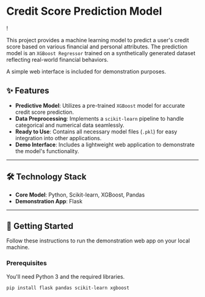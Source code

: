 # Credit Score Prediction Model 

!

This project provides a machine learning model to predict a user's credit score based on various financial and personal attributes. The prediction model is an `XGBoost Regressor` trained on a synthetically generated dataset reflecting real-world financial behaviors.

A simple web interface is included for demonstration purposes.

## ✨ Features

-   **Predictive Model**: Utilizes a pre-trained `XGBoost` model for accurate credit score prediction.
-   **Data Preprocessing**: Implements a `scikit-learn` pipeline to handle categorical and numerical data seamlessly.
-   **Ready to Use**: Contains all necessary model files (`.pkl`) for easy integration into other applications.
-   **Demo Interface**: Includes a lightweight web application to demonstrate the model's functionality.

---

## 🛠️ Technology Stack

-   **Core Model**: Python, Scikit-learn, XGBoost, Pandas
-   **Demonstration App**: Flask

---

## 🚀 Getting Started

Follow these instructions to run the demonstration web app on your local machine.

### Prerequisites

You'll need Python 3 and the required libraries.

```bash
pip install flask pandas scikit-learn xgboost
